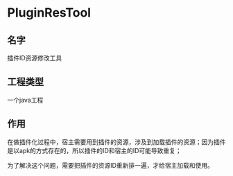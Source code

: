 # PluginResTool
## 名字
插件ID资源修改工具

## 工程类型
一个java工程

## 作用
在做插件化过程中，宿主需要用到插件的资源，涉及到加载插件的资源；因为插件是以apk的方式存在的，所以插件的ID和宿主的ID可能导致重复；

为了解决这个问题，需要把插件的资源ID重新排一遍，才给宿主加载和使用。
